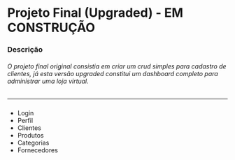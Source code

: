 # Projeto Final (Upgraded) - EM CONSTRUÇÃO

### Descrição
###### O projeto final original consistia em criar um crud simples para cadastro de clientes, já esta versão *upgraded* constitui um dashboard completo para administrar uma loja virtual.
---

### 
- Login
- Perfil
- Clientes
- Produtos
- Categorias
- Fornecedores
